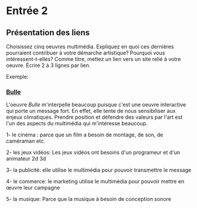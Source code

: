 # Entrée 2
## Présentation des liens
Choisissez cinq oeuvres multimédia. Expliquez en quoi ces dernières pourraient contribuer à votre démarche artistique? Pourquoi vous intéressent-t-elles? Comme titre, mettez un lien vers un site relié à votre oeuvre. Écrire 2 à 3 lignes par lien.

Exemple: 
### [Bulle](https://www.onf.ca/interactif/bulle/) 
L'oeuvre *Bulle* m'interpelle beaucoup puisque c'est une oeuvre interactive qui porte un message fort. En effet, elle tente de nous sensibiliser aux enjeux climatiques. Prendre position et défendre des valeurs par l'art est l'un des aspects du multimédia qui m'intéresse beaucoup. 

1- le cinéma : parce que un film a besoin de montage, de son, de caméraman etc. 

2- les jeux vidéos: Les jeux vidéos ont besoins d'un programeur et d'un animateur 2d 3d 

3- la publicité: elle utilise le multimédia pour pouvoir transmettre le message  

4- le commerce: le marketing utilise le multimédia pour pouvoir mettre en œuvre leur campagne 

5- la musique: Parce que la musique à besoin de conception sonore

